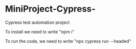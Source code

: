 # MiniProject-Cypress-
Cypress test automation project

To install we need to write "npm i"

To run the code, we need to write "npx cypress run --headed"